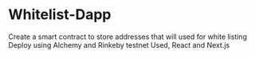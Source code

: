 # Whitelist-Dapp
Create a smart contract to store addresses that will used for white listing
Deploy using Alchemy and Rinkeby testnet
Used, React and Next.js
